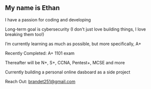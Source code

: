 <h2>My name is Ethan</h2>
<p>I have a passion for coding and developing</p>
<p>Long-term goal is cybersecurity (I don't just love building things, I love breaking them too!)</p>
<p>I’m currently learning as much as possible, but more specifically, A+</p>
<p>Recently Completed: A+ 1101 exam</p>
<p>Thereafter will be N+, S+, CCNA, Pentest+, MCSE and more</p>
<p>Currently building a personal online dasboard as a side project</p>
<p>Reach Out: <a href = "mailto:brandet251@gmail.com">brandet251@gmail.com</p>
